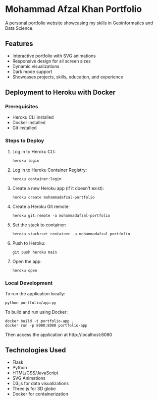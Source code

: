 # Mohammad Afzal Khan Portfolio

A personal portfolio website showcasing my skills in Geoinformatics and Data Science.

## Features

- Interactive portfolio with SVG animations
- Responsive design for all screen sizes
- Dynamic visualizations
- Dark mode support
- Showcases projects, skills, education, and experience

## Deployment to Heroku with Docker

### Prerequisites

- Heroku CLI installed
- Docker installed
- Git installed

### Steps to Deploy

1. Log in to Heroku CLI:
   ```
   heroku login
   ```

2. Log in to Heroku Container Registry:
   ```
   heroku container:login
   ```

3. Create a new Heroku app (if it doesn't exist):
   ```
   heroku create mohammadafzal-portfolio
   ```

4. Create a Heroku Git remote:
   ```
   heroku git:remote -a mohammadafzal-portfolio
   ```

5. Set the stack to container:
   ```
   heroku stack:set container -a mohammadafzal-portfolio
   ```

6. Push to Heroku:
   ```
   git push heroku main
   ```

7. Open the app:
   ```
   heroku open
   ```

### Local Development

To run the application locally:

```
python portfolio/app.py
```

To build and run using Docker:

```
docker build -t portfolio-app .
docker run -p 8080:8080 portfolio-app
```

Then access the application at http://localhost:8080

## Technologies Used

- Flask
- Python
- HTML/CSS/JavaScript
- SVG Animations
- D3.js for data visualizations
- Three.js for 3D globe
- Docker for containerization